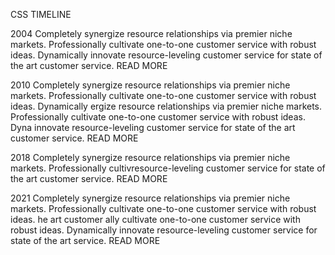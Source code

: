 CSS
TIMELINE


2004
Completely synergize resource relationships via premier niche markets. Professionally cultivate one-to-one customer service with robust ideas. Dynamically innovate resource-leveling customer service for state of the art customer service.
READ MORE


2010
Completely synergize resource relationships via premier niche markets. Professionally cultivate one-to-one customer service with robust ideas. Dynamically ergize resource relationships via premier niche markets. Professionally cultivate one-to-one customer service with robust ideas. Dyna innovate resource-leveling customer service for state of the art customer service.
READ MORE


2018
Completely synergize resource relationships via premier niche markets. Professionally cultivresource-leveling customer service for state of the art customer service.
READ MORE


2021
Completely synergize resource relationships via premier niche markets. Professionally cultivate one-to-one customer service with robust ideas. he art customer ally cultivate one-to-one customer service with robust ideas. Dynamically innovate resource-leveling customer service for state of the art service.
READ MORE
